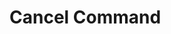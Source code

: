 # Cancel Command

<api-endpoint openapi-path="../../../tsp-output/schema/openapi.yaml" method="DELETE" endpoint="/v1/devices/{deviceId}/{commandId}"/>